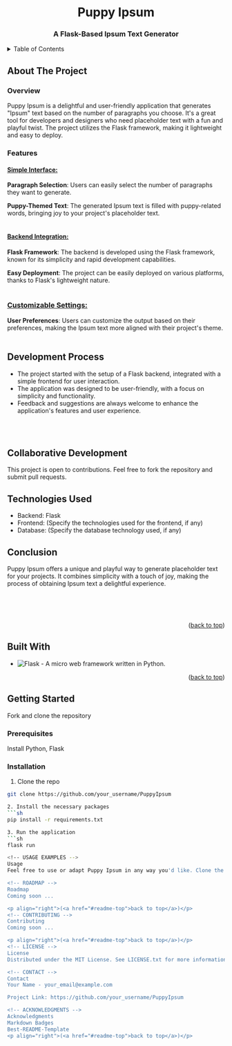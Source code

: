 <a name="readme-top"></a>

<!-- PROJECT LOGO -->
<br />
<div align="center">
  <h1>Puppy Ipsum</h1>
  </a>

  <h3 align="center">A Flask-Based Ipsum Text Generator</h3>

</div>



<!-- TABLE OF CONTENTS -->
<details>
  <summary>Table of Contents</summary>
  <ol>
    <li>
      <a href="#about-the-project">About The Project</a>
      <ul>
        <li><a href="#built-with">Built With</a></li>
      </ul>
    </li>
    <li>
      <a href="#getting-started">Getting Started</a>
      <ul>
        <li><a href="#prerequisites">Prerequisites</a></li>
        <li><a href="#installation">Installation</a></li>
      </ul>
    </li>
    <li><a href="#usage">Usage</a></li>
    <li><a href="#roadmap">Roadmap</a></li>
    <li><a href="#license">License</a></li>
    <li><a href="#contact">Contact</a></li>
    <li><a href="#acknowledgments">Acknowledgments</a></li>
  </ol>
</details>

<!-- ABOUT THE PROJECT -->
## About The Project

### Overview
Puppy Ipsum is a delightful and user-friendly application that generates "Ipsum" text based on the number of paragraphs you choose. It's a great tool for developers and designers who need placeholder text with a fun and playful twist. The project utilizes the Flask framework, making it lightweight and easy to deploy.

### Features
#### <ins>Simple Interface:</ins>
**Paragraph Selection**: Users can easily select the number of paragraphs they want to generate.

**Puppy-Themed Text**: The generated Ipsum text is filled with puppy-related words, bringing joy to your project's placeholder text.
<br>
<br>

#### <ins>Backend Integration:</ins>
**Flask Framework**: The backend is developed using the Flask framework, known for its simplicity and rapid development capabilities.

**Easy Deployment**: The project can be easily deployed on various platforms, thanks to Flask's lightweight nature.
<br>
<br>

### <ins>Customizable Settings:</ins>
**User Preferences**: Users can customize the output based on their preferences, making the Ipsum text more aligned with their project's theme.
<br>
<br>

## Development Process
- The project started with the setup of a Flask backend, integrated with a simple frontend for user interaction.
- The application was designed to be user-friendly, with a focus on simplicity and functionality.
- Feedback and suggestions are always welcome to enhance the application's features and user experience.
<br>
<br>

## Collaborative Development
This project is open to contributions. Feel free to fork the repository and submit pull requests.

## Technologies Used
- Backend: Flask
- Frontend: (Specify the technologies used for the frontend, if any)
- Database: (Specify the database technology used, if any)

## Conclusion
Puppy Ipsum offers a unique and playful way to generate placeholder text for your projects. It combines simplicity with a touch of joy, making the process of obtaining Ipsum text a delightful experience.

<br>
<br>
<br>
<!-- Add screenshots of your project here -->

<p align="right">(<a href="#readme-top">back to top</a>)</p>

## Built With
* ![Flask](https://img.shields.io/badge/flask-%23000.svg?style=for-the-badge&logo=flask&logoColor=white) - A micro web framework written in Python.
<!-- Add other technologies used here -->

<p align="right">(<a href="#readme-top">back to top</a>)</p>

<!-- GETTING STARTED -->
## Getting Started

Fork and clone the repository

### Prerequisites

Install Python, Flask

### Installation

1. Clone the repo
  ```sh
  git clone https://github.com/your_username/PuppyIpsum

2. Install the necessary packages
```sh
pip install -r requirements.txt

3. Run the application
```sh
flask run

<!-- USAGE EXAMPLES -->
Usage
Feel free to use or adapt Puppy Ipsum in any way you'd like. Clone the repository and modify it according to your preferences.

<!-- ROADMAP -->
Roadmap
Coming soon ...

<p align="right">(<a href="#readme-top">back to top</a>)</p>
<!-- CONTRIBUTING -->
Contributing
Coming soon ...

<p align="right">(<a href="#readme-top">back to top</a>)</p>
<!-- LICENSE -->
License
Distributed under the MIT License. See LICENSE.txt for more information.

<!-- CONTACT -->
Contact
Your Name - your_email@example.com

Project Link: https://github.com/your_username/PuppyIpsum

<!-- ACKNOWLEDGMENTS -->
Acknowledgments
Markdown Badges
Best-README-Template
<p align="right">(<a href="#readme-top">back to top</a>)</p>
```